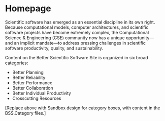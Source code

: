 # Homepage

Scientific software has emerged as an essential discipline in its own right.   Because computational models, computer architectures, and scientific software projects have become extremely complex, the Computational Science & Engineering (CSE) community now has a unique opportunity—and an implicit mandate—to address pressing challenges in scientific software productivity, quality, and sustainability.  

Content on the Better Scientific Software Site is organized in six broad categories: 
- Better Planning
- Better Reliability
- Better Performance
- Better Collaboration
- Better Individual Productivity
- Crosscutting Resources

[Replace above with Sandbox design for category boxes, with content in the BSS.Category files.]
